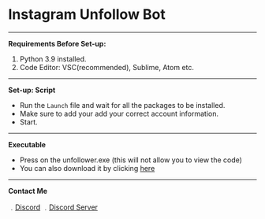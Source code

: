 # Instagram Unfollow Bot

----------
**Requirements Before Set-up:**

1. Python 3.9 installed.
2. Code Editor: VSC(recommended), Sublime, Atom etc.
----------
**Set-up: Script**

- Run the `Launch` file and wait for all the packages to be installed.
- Make sure to add your add your correct account information.
- Start.
----------
**Executable**

- Press on the unfollower.exe (this will not allow you to view the code)
- You can also download it by clicking [here](https://github.com/SklyerX/Unfollow-Bot/releases/tag/v1)
----------
**Contact Me**

﹒[Discord](https://discord.com/users/805166992432431124)
﹒[Discord Server](https://discord.gg/NNqNFH6h2j)
